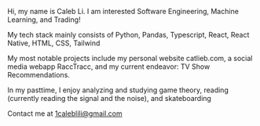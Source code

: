 Hi, my name is Caleb Li. I am interested Software Engineering, Machine Learning, and Trading!

My tech stack mainly consists of Python, Pandas, Typescript, React, React Native, HTML, CSS, Tailwind

My most notable projects include my personal website catlieb.com, a social media webapp RaccTracc, and my current endeavor: TV Show Recommendations.

In my pasttime, I enjoy analyzing and studying game theory, reading (currently reading the signal and the noise), and skateboarding

Contact me at 1caleblili@gmail.com
